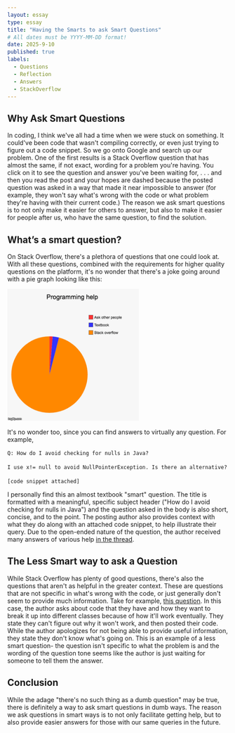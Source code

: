 ```yaml
---
layout: essay
type: essay
title: "Having the Smarts to ask Smart Questions"
# All dates must be YYYY-MM-DD format!
date: 2025-9-10
published: true
labels:
  - Questions
  - Reflection
  - Answers
  - StackOverflow
---
```


## Why Ask Smart Questions

In coding, I think we've all had a time when we were stuck on something. It could've been code that wasn't compiling correctly, or even just trying to figure out a code snippet. So we go onto Google and search up our problem. One of the first results is a Stack Overflow question that has almost the same, if not exact, wording for a problem you're having. You click on it to see the question and answer you've been waiting for,
.
.
.
and then you read the post and your hopes are dashed because the posted question was asked in a way that made it near impossible to answer (for example, they won't say what's wrong with the code or what problem they're having with their current code.) The reason we ask smart questions is to not only make it easier for others to answer, but also to make it easier for people after us, who have the same question, to find the solution.  

## What’s a smart question?

On Stack Overflow, there's a plethora of questions that one could look at. With all these questions, combined with the requirements for higher quality questions on the platform, it's no wonder that there's a joke going around with a pie graph looking like this: 

<img width="300px" class="rounded float-start pe-4" src="../img/stackpie.png">

It's no wonder too, since you can find answers to virtually any question. For example,

```
Q: How do I avoid checking for nulls in Java?

I use x!= null to avoid NullPointerException. Is there an alternative?

[code snippet attached]

```

I personally find this an almost textbook "smart" question. The title is formatted with a meaningful, specific subject header ("How do I avoid checking for nulls in Java") and the question asked in the body is also short, concise, and to the point. The posting author also provides context with what they do along with an attached code snippet, to help illustrate their query. Due to the open-ended nature of the question, the author received many answers of various help [in the thread](https://stackoverflow.com/questions/271526/how-do-i-avoid-checking-for-nulls-in-java).

## The Less Smart way to ask a Question

While Stack Overflow has plenty of good questions, there's also the questions that aren't as helpful in the greater context. These are questions that are not specific in what's wrong with the code, or just generally don't seem to provide much information. Take for example, [this question](https://stackoverflow.com/questions/11586188/im-not-sure-why-this-code-wont-work). In this case, the author asks about code that they have and how they want to break it up into different classes because of how it'll work eventually. They state they can't figure out why it won't work, and then posted their code. While the author apologizes for not being able to provide useful information, they state they don't know what's going on. This is an example of a less smart question- the question isn't specific to what the problem is and the wording of the question tone seems like the author is just waiting for someone to tell them the answer.

## Conclusion

While the adage "there's no such thing as a dumb question" may be true, there is definitely a way to ask smart questions in dumb ways. The reason we ask questions in smart ways is to not only facilitate getting help, but to also provide easier answers for those with our same queries in the future.
